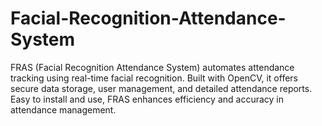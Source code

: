 # Facial-Recognition-Attendance-System
FRAS (Facial Recognition Attendance System) automates attendance tracking using real-time facial recognition. Built with OpenCV, it offers secure data storage, user management, and detailed attendance reports. Easy to install and use, FRAS enhances efficiency and accuracy in attendance management.
